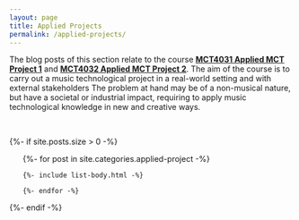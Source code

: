 ```yaml
---
layout: page
title: Applied Projects
permalink: /applied-projects/
---
```


The blog posts of this section relate to the course [**MCT4031	Applied MCT Project 1**](https://www.uio.no/studier/emner/hf/imv/MCT4031) and [**MCT4032	Applied MCT Project 2**](https://www.ntnu.edu/studies/courses/MCT4032). The aim of the course is to carry out a music technological project in a real-world setting and with external stakeholders The problem at hand may be of a non-musical nature, but have a societal or industrial impact, requiring to apply music technological knowledge in new and creative ways.

<br />

{%- if site.posts.size > 0 -%}
  <!-- <h2 class="post-list-heading">{{ page.list_title | default: "Posts" }}</h2> -->
  <ul class="post-list">
    {%- for post in site.categories.applied-project -%}

    {%- include list-body.html -%}  

    {%- endfor -%}
  </ul>
  {%- endif -%}
